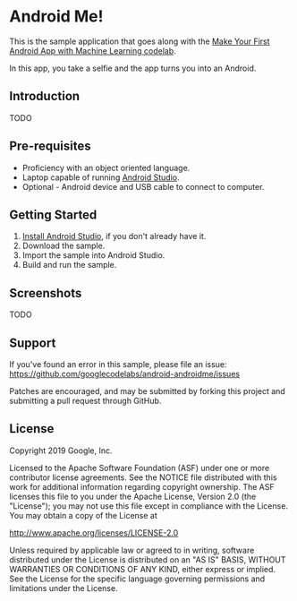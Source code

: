 Android Me!
============

This is the sample application that goes along with the [Make Your First Android App with Machine Learning codelab](https://codelabs.developers.google.com/codelabs/make-your-first-android-app-with-machine-learning).

In this app, you take a selfie and the app turns you into an Android.


Introduction
------------
TODO


Pre-requisites
--------------
* Proficiency with an object oriented language.
* Laptop capable of running [Android Studio](https://developer.android.com/studio/#system-requirements-a-namerequirementsa).
* Optional - Android device and USB cable to connect to computer.


Getting Started
---------------
1. [Install Android Studio](https://developer.android.com/studio/install.html),
if you don't already have it.
2. Download the sample.
2. Import the sample into Android Studio.
3. Build and run the sample.

Screenshots
-----------
TODO

Support
-------


If you've found an error in this sample, please file an issue:
https://github.com/googlecodelabs/android-androidme/issues

Patches are encouraged, and may be submitted by forking this project and
submitting a pull request through GitHub.

License
-------

Copyright 2019 Google, Inc.

Licensed to the Apache Software Foundation (ASF) under one or more contributor
license agreements.  See the NOTICE file distributed with this work for
additional information regarding copyright ownership.  The ASF licenses this
file to you under the Apache License, Version 2.0 (the "License"); you may not
use this file except in compliance with the License.  You may obtain a copy of
the License at

  http://www.apache.org/licenses/LICENSE-2.0

Unless required by applicable law or agreed to in writing, software
distributed under the License is distributed on an "AS IS" BASIS, WITHOUT
WARRANTIES OR CONDITIONS OF ANY KIND, either express or implied.  See the
License for the specific language governing permissions and limitations under
the License.
